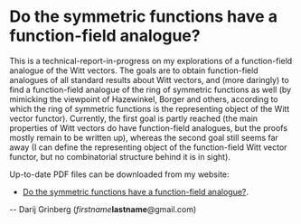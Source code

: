 # Do the symmetric functions have a function-field analogue?

This is a technical-report-in-progress on my explorations of a
function-field analogue of the Witt vectors. The goals are to
obtain function-field analogues of all standard results about
Witt vectors, and (more daringly) to find a function-field analogue
of the ring of symmetric functions as well (by mimicking the
viewpoint of Hazewinkel, Borger and others, according to which the
ring of symmetric functions is the representing object of the Witt
vector functor). Currently, the first goal is partly reached (the
main properties of Witt vectors do have function-field analogues,
but the proofs mostly remain to be written up), whereas the second
goal still seems far away (I can define the representing object of
the function-field Witt vector functor, but no combinatorial
structure behind it is in sight).

Up-to-date PDF files can be downloaded from my website:

- [Do the symmetric functions have a function-field analogue?](http://www.cip.ifi.lmu.de/~grinberg/algebra/schur-ore.pdf).

-- Darij Grinberg (*firstname***lastname**@gmail.com)
